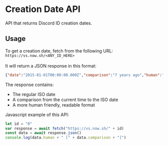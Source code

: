 # Creation Date API
API that returns Discord ID creation dates.

## Usage
To get a creation date, fetch from the following URL:<br>
`https://vs.now.sh/<ANY_ID_HERE>`
<br><br>
It will return a JSON response in this format:<br>
```json
{"date":"2015-01-01T00:00:00.000Z","comparison":"7 years ago","human":"January 1, 2015, 12:00:00 AM"}
```
The response contains:

* The regular ISO date
* A comparison from the current time to the ISO date
* A more human friendly, readable format

Javascript example of this API:<br>
```js
let id = "0"
var response = await fetch("https://vs.now.sh/" + id)
const data = await response.json()
console.log(data.human + " [" + data.comparison + "]")
```

